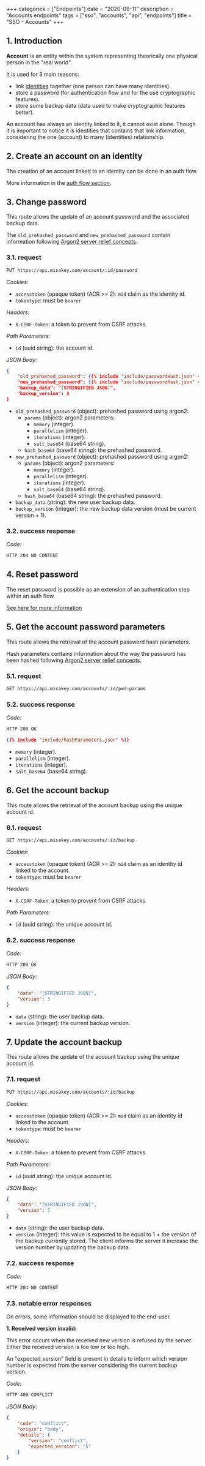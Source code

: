 +++
categories = ["Endpoints"]
date = "2020-09-11"
description = "Accounts endpoints"
tags = ["sso", "accounts", "api", "endpoints"]
title = "SSO - Accounts"
+++

## 1. Introduction

**Account** is an entity within the system representing theorically one physical person
in the "real world".

It is used for 3 main reasons:
- link [identities](../identities/) together (one person can have many identities).
- store a password (for authentication flow and for the use cryptographic features).
- store some backup data (data used to make cryptographic features better).

An account has always an identity linked to it, it cannot exist alone. Though it is
important to notice it is identities that contains that link information, considering the one (account)
to many (identities) relationship.

## 2. Create an account on an identity

The creation of an account linked to an identity can be done in an auth flow.

More information in the [auth flow section](../auth_flow/#533-method-name-account_creation-bust_in_silhouette).

## 3. Change password

This route allows the update of an account password and the associated backup data.

The `old_prehashed_password` and `new_prehashed_password` contain information following [Argon2 server relief concepts](../../concepts/server-relief/).

### 3.1. request

```bash
PUT https://api.misakey.com/account/:id/password
```
_Cookies:_
- `accesstoken` (opaque token) (ACR >= 2): `mid` claim as the identity id.
- `tokentype`: must be `bearer`

_Headers:_
- `X-CSRF-Token`: a token to prevent from CSRF attacks.

_Path Parameters:_
- `id` (uuid string): the account id.

_JSON Body:_
```json
{
	"old_prehashed_password": {{% include "include/passwordHash.json" 4 %}},
	"new_prehashed_password": {{% include "include/passwordHash.json" 4 %}},
	"backup_data": "[STRINGIFIED JSON]",
    "backup_version": 3
}
```

- `old_prehashed_password` (object): prehashed password using argon2:
  - `params` (object): argon2 parameters:
    - `memory` (integer).
    - `parallelism` (integer).
    - `iterations` (integer).
    - `salt_base64` (base64 string).
  - `hash_base64` (base64 string): the prehashed password.
- `new_prehashed_password` (object): prehashed password using argon2:
  - `params` (object): argon2 parameters:
    - `memory` (integer).
    - `parallelism` (integer).
    - `iterations` (integer).
    - `salt_base64` (base64 string).
  - `hash_base64` (base64 string): the prehashed password.
- `backup_data` (string): the new user backup data.
- `backup_version` (integer): the new backup data version (must be current version + 1).

### 3.2. success response

_Code:_
```bash
HTTP 204 NO CONTENT
```

## 4. Reset password

The reset password is possible as an extension of an authentication step within an auth flow.

[See here for more information](../auth_flow/#61111-reset-password-extension)

## 5. Get the account password parameters

This route allows the retrieval of the account password hash parameters.

Hash parameters contains information about the way the password has been hashed
following [Argon2 server relief concepts](../../concepts/server-relief/).

### 5.1. request

```bash
GET https://api.misakey.com/accounts/:id/pwd-params
```

### 5.2. success response

_Code:_
```bash
HTTP 200 OK
```

```json
{{% include "include/hashParameters.json" %}}
```

- `memory` (integer).
- `parallelism` (integer).
- `iterations` (integer).
- `salt_base64` (base64 string).

## 6. Get the account backup

This route allows the retrieval of the account backup using the unique account id.

### 6.1. request

```bash
GET https://api.misakey.com/accounts/:id/backup
```
_Cookies:_
- `accesstoken` (opaque token) (ACR >= 2): `mid` claim as an identity id linked to the account.
- `tokentype`: must be `bearer`

_Headers:_
- `X-CSRF-Token`: a token to prevent from CSRF attacks.

_Path Parameters:_
- `id` (uuid string): the unique account id.

### 6.2. success response

_Code:_
```bash
HTTP 200 OK
```

_JSON Body:_
```json
{
    "data": "[STRINGIFIED JSON]",
    "version": 3
}
```

- `data` (string): the user backup data.
- `version` (integer): the current backup version.

## 7. Update the account backup

This route allows the update of the account backup using the unique account id.

### 7.1. request

```bash
PUT https://api.misakey.com/accounts/:id/backup
```
_Cookies:_
- `accesstoken` (opaque token) (ACR >= 2): `mid` claim as an identity id linked to the account.
- `tokentype`: must be `bearer`

_Headers:_
- `X-CSRF-Token`: a token to prevent from CSRF attacks.

_Path Parameters:_
- `id` (uuid string): the unique account id.

_JSON Body:_
```json
{
    "data": "[STRINGIFIED JSON]",
    "version": 3
}
```

- `data` (string): the user backup data.
- `version` (integer): this value is expected to be equal to 1 + the version of the backup currently stored.
The client informs the server it increase the version number by updating the backup data.

### 7.2. success response

_Code:_
```bash
HTTP 204 NO CONTENT
```

### 7.3. notable error responses

On errors, some information should be displayed to the end-user.

**1. Received version invalid:**

This error occurs when the received new version is refused by the server.
Either the received version is too low or too high.

An "expected_version" field is present in details to inform which version number
is expected from the server considering the current backup version.

_Code:_
```bash
HTTP 409 CONFLICT
```

_JSON Body:_
```json
{
    "code": "conflict",
    "origin": "body",
    "details": {
        "version": "conflict",
        "expected_version": "5"
    }
}
